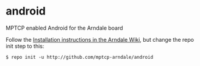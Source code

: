 android
=======

MPTCP enabled Android for the Arndale board

Follow the [Installation instructions in the Arndale Wiki](http://www.arndaleboard.org/wiki/index.php/WiKi#How_to_Download_Source_Tree), but change the repo init step to this:

    $ repo init -u http://github.com/mptcp-arndale/android
